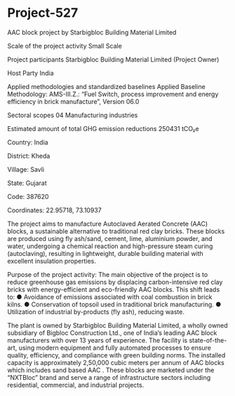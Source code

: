 # Project-527
AAC block project by Starbigbloc Building Material Limited 

Scale of the project activity Small Scale

Project participants Starbigbloc Building Material Limited (Project Owner)

Host Party India

Applied methodologies and standardized
baselines
Applied Baseline Methodology: AMS-III.Z.: “Fuel
Switch, process improvement and energy efficiency in
brick manufacture”, Version 06.0

Sectoral scopes 04 Manufacturing industries

Estimated amount of total GHG emission
reductions
250431 tCO₂e

Country: India

District: Kheda

Village: Savli

State: Gujarat

Code: 387620

Coordinates: 22.95718, 73.10937

The project aims to manufacture Autoclaved Aerated Concrete (AAC) blocks, a sustainable alternative
to traditional red clay bricks. These blocks are produced using fly ash/sand, cement, lime, aluminium
powder, and water, undergoing a chemical reaction and high-pressure steam curing (autoclaving),
resulting in lightweight, durable building material with excellent insulation properties.

Purpose of the project activity:
The main objective of the project is to reduce greenhouse gas emissions by displacing carbon-intensive
red clay bricks with energy-efficient and eco-friendly AAC blocks. This shift leads to:
● Avoidance of emissions associated with coal combustion in brick kilns.
● Conservation of topsoil used in traditional brick manufacturing.
● Utilization of industrial by-products (fly ash), reducing waste.

The plant is owned by Starbigbloc Building Material Limited, a wholly owned subsidiary of Bigbloc
Construction Ltd., one of India’s leading AAC block manufacturers with over 13 years of experience.
The facility is state-of-the-art, using modern equipment and fully automated processes to ensure quality,
efficiency, and compliance with green building norms.
The installed capacity is approximately 2,50,000 cubic meters per annum of AAC blocks which
includes sand based AAC . These blocks are marketed under the “NXTBloc” brand and serve a range
of infrastructure sectors including residential, commercial, and industrial projects. 


